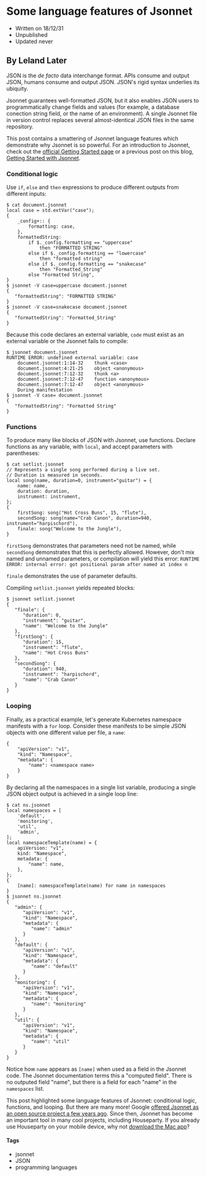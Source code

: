 # Some language features of Jsonnet
- Written on 18/12/31
- Unpublished
- Updated never
## By Leland Later

JSON is the _de facto_ data interchange format. APIs consume and output JSON, humans consume and output JSON. JSON's rigid syntax underlies its ubiquity.

Jsonnet guarantees well-formatted JSON, but it also enables JSON users to programmatically change fields and values (for example, a database conection string field, or the name of an environment). A single Jsonnet file in version control replaces several almost-identical JSON files in the same repository.

This post contains a smattering of Jsonnet language features which demonstrate why Jsonnet is so powerful. For an introduction to Jsonnet, check out the [official Getting Started page](https://jsonnet.org/learning/getting_started.html) or a previous post on this blog, [Getting Started with Jsonnet](https://github.com/llater/Blog/blob/master/jsonnet-series/getting-started/getting-started.md).

### Conditional logic
Use `if`, `else` and `then` expressions to produce different outputs from different inputs:
```
$ cat document.jsonnet
local case = std.extVar("case");
{
    _config+:: {
        formatting: case,
    },
    formattedString:
        if $._config.formatting == "uppercase" 
            then "FORMATTED STRING"
        else if $._config.formatting == "lowercase"
            then "formatted string"
        else if $._config.formatting == "snakecase"
            then "Formatted_String"
        else "Formatted String",
}
$ jsonnet -V case=uppercase document.jsonnet
{
   "formattedString": "FORMATTED STRING"
}
$ jsonnet -V case=snakecase document.jsonnet
{
   "formattedString": "Formatted_String"
}
```

Because this code declares an external variable, `code` must exist as an external variable or the Jsonnet fails to compile:
```
$ jsonnet document.jsonnet
RUNTIME ERROR: undefined external variable: case
	document.jsonnet:1:14-32	thunk <case>
	document.jsonnet:4:21-25	object <anonymous>
	document.jsonnet:7:12-32	thunk <a>
	document.jsonnet:7:12-47	function <anonymous>
	document.jsonnet:7:12-47	object <anonymous>
	During manifestation
$ jsonnet -V case= document.jsonnet
{
   "formattedString": "Formatted String"
}
```

### Functions
To produce many like blocks of JSON with Jsonnet, use functions. Declare functions as any variable, with `local`, and accept parameters with parentheses:
```
$ cat setlist.jsonnet
// Represents a single song performed during a live set.
// Duration is measured in seconds.
local song(name, duration=0, instrument="guitar") = {
    name: name,
    duration: duration,
    instrument: instrument,
};
{
    firstSong: song("Hot Cross Buns", 15, "flute"),
    secondSong: song(name="Crab Canon", duration=940, instrument="harpischord"),
    finale: song("Welcome to the Jungle"),
}
```

`firstSong` demonstrates that parameters need not be named, while `secondSong` demonstrates that this is perfectly allowed. However, don't mix named and unnamed parameters, or compilation will yield this error:
`RUNTIME ERROR: internal error: got positional param after named at index n`

`finale` demonstrates the use of parameter defaults.

Compiling `setlist.jsonnet` yields repeated blocks:
```
$ jsonnet setlist.jsonnet
{
   "finale": {
      "duration": 0,
      "instrument": "guitar",
      "name": "Welcome to the Jungle"
   },
   "firstSong": {
      "duration": 15,
      "instrument": "flute",
      "name": "Hot Cross Buns"
   },
   "secondSong": {
      "duration": 940,
      "instrument": "harpischord",
      "name": "Crab Canon"
   }
}
```

### Looping
Finally, as a practical example, let's generate Kubernetes namespace manifests with a `for` loop. Consider these manifests to be simple JSON objects with one different value per file, a `name`:
```
{
    "apiVersion": "v1",
    "kind": "Namespace",
    "metadata": {
        "name": <namespace name>
    }
}
```

By declaring all the namespaces in a single list variable, producing a single JSON object output is achieved in a single loop line:
```
$ cat ns.jsonnet
local namespaces = [
    'default',
    'monitoring',
    'util',
    'admin',
];
local namespaceTemplate(name) = {
    apiVersion: "v1",
    kind: "Namespace",
    metadata: {
        "name": name,
    },
};
{
    [name]: namespaceTemplate(name) for name in namespaces
}
$ jsonnet ns.jsonnet
{
   "admin": {
      "apiVersion": "v1",
      "kind": "Namespace",
      "metadata": {
         "name": "admin"
      }
   },
   "default": {
      "apiVersion": "v1",
      "kind": "Namespace",
      "metadata": {
         "name": "default"
      }
   },
   "monitoring": {
      "apiVersion": "v1",
      "kind": "Namespace",
      "metadata": {
         "name": "monitoring"
      }
   },
   "util": {
      "apiVersion": "v1",
      "kind": "Namespace",
      "metadata": {
         "name": "util"
      }
   }
}
```

Notice how `name` appears as `[name]` when used as a field in the Jsonnet code. The Jsonnet documentation terms this a "computed field". There is no outputed field "name", but there is a field for each "name" in the `namespaces` list.

This post highlighted some language features of Jsonnet: conditional logic, functions, and looping. But there are many more! Google [offered Jsonnet as an open source project a few years ago](https://opensource.googleblog.com/2015/04/jsonnet-more-elegant-language-for.html). Since then, Jsonnet has become an important tool in many cool projects, including Houseparty. If you already use Houseparty on your mobile device, why not [download the Mac app](https://houseparty.com/#download)?

#### Tags
- jsonnet
- JSON
- programming languages
